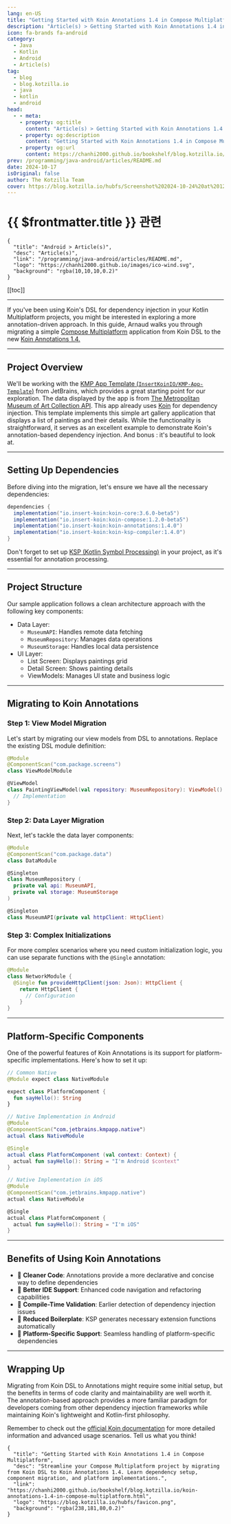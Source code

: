 ```yaml
---
lang: en-US
title: "Getting Started with Koin Annotations 1.4 in Compose Multiplatform"
description: "Article(s) > Getting Started with Koin Annotations 1.4 in Compose Multiplatform"
icon: fa-brands fa-android
category:
  - Java
  - Kotlin
  - Android
  - Article(s)
tag:
  - blog
  - blog.kotzilla.io
  - java
  - kotlin
  - android
head:
  - - meta:
    - property: og:title
      content: "Article(s) > Getting Started with Koin Annotations 1.4 in Compose Multiplatform"
    - property: og:description
      content: "Getting Started with Koin Annotations 1.4 in Compose Multiplatform"
    - property: og:url
      content: https://chanhi2000.github.io/bookshelf/blog.kotzilla.io/koin-annotations-1.4-in-compose-multiplatform.html
prev: /programming/java-android/articles/README.md
date: 2024-10-17
isOriginal: false
author: The Kotzilla Team
cover: https://blog.kotzilla.io/hubfs/Screenshot%202024-10-24%20at%2012.03.30.png
---
```


# {{ $frontmatter.title }} 관련

```component VPCard
{
  "title": "Android > Article(s)",
  "desc": "Article(s)",
  "link": "/programming/java-android/articles/README.md",
  "logo": "https://chanhi2000.github.io/images/ico-wind.svg",
  "background": "rgba(10,10,10,0.2)"
}
```

[[toc]]

---

<SiteInfo
  name="Getting Started with Koin Annotations 1.4 in Compose Multiplatform"
  desc="Streamline your Compose Multiplatform project by migrating from Koin DSL to Koin Annotations 1.4. Learn dependency setup, component migration, and platform implementations."
  url="https://blog.kotzilla.io/koin-annotations-1.4-in-compose-multiplatform"
  logo="https://blog.kotzilla.io/hubfs/favicon.png"
  preview="https://blog.kotzilla.io/hubfs/Screenshot%202024-10-24%20at%2012.03.30.png"/>

If you've been using Koin's DSL for dependency injection in your Kotlin Multiplatform projects, you might be interested in exploring a more annotation-driven approach. In this guide, Arnaud walks you through migrating a simple [<VPIcon icon="iconfont icon-jetbrains"/>Compose Multiplatform](https://jetbrains.com/compose-multiplatform/) application from Koin DSL to the new [<VPIcon icon="fas fa-globe"/>Koin Annotations 1.4.](https://insert-koin.io/docs/reference/koin-annotations/start)

---

## Project Overview

We'll be working with the [KMP App Template (<VPIcon icon="iconfont icon-github"/>`InsertKoinIO/KMP-App-Template`)](https://github.com/InsertKoinIO/KMP-App-Template/?tab=readme-ov-file#using-koin-annotations) from JetBrains, which provides a great starting point for our exploration. The data displayed by the app is from [<VPIcon icon="fas fa-globe"/>The Metropolitan Museum of Art Collection API](https://metmuseum.github.io/). This app already uses [<VPIcon icon="fas fa-globe"/>Koin](https://insert-koin.io/) for dependency injection. This template implements this simple art gallery application that displays a list of paintings and their details. While the functionality is straightforward, it serves as an excellent example to demonstrate Koin's annotation-based dependency injection. And bonus : it's beautiful to look at.

---

## Setting Up Dependencies

Before diving into the migration, let's ensure we have all the necessary dependencies:

```groovy
dependencies {
  implementation("io.insert-koin:koin-core:3.6.0-beta5")
  implementation("io.insert-koin:koin-compose:1.2.0-beta5")
  implementation("io.insert-koin:koin-annotations:1.4.0")
  implementation("io.insert-koin:koin-ksp-compiler:1.4.0")
}
```

Don't forget to set up [<VPIcon icon="fas fa-globe"/>KSP (Kotlin Symbol Processing)](https://mvnrepository.com/artifact/com.google.devtools.ksp/symbol-processing-api/1.9.24-1.0.20) in your project, as it's essential for annotation processing.

---

## Project Structure

Our sample application follows a clean architecture approach with the following key components:

- Data Layer:
  - `MuseumAPI`: Handles remote data fetching
  - `MuseumRepository`: Manages data operations
  - `MuseumStorage`: Handles local data persistence
- UI Layer:
  - List Screen: Displays paintings grid
  - Detail Screen: Shows painting details
  - ViewModels: Manages UI state and business logic

---

## Migrating to Koin Annotations

### Step 1: View Model Migration

Let's start by migrating our view models from DSL to annotations. Replace the existing DSL module definition:

```kotlin
@Module
@ComponentScan("com.package.screens")
class ViewModelModule

@ViewModel
class PaintingViewModel(val repository: MuseumRepository): ViewModel() { 
  // Implementation
}
```

### Step 2: Data Layer Migration

Next, let's tackle the data layer components:

```kotlin
@Module
@ComponentScan("com.package.data")
class DataModule

@Singleton
class MuseumRepository (
  private val api: MuseumAPI, 
  private val storage: MuseumStorage
)

@Singleton
class MuseumAPI(private val httpClient: HttpClient)
```

### Step 3: Complex Initializations

For more complex scenarios where you need custom initialization logic, you can use separate functions with the `@Single` annotation:

```kotlin
@Module
class NetworkModule {
  @Single fun provideHttpClient(json: Json): HttpClient {
    return HttpClient { 
      // Configuration 
    }
}
```

---

## Platform-Specific Components

One of the powerful features of Koin Annotations is its support for platform-specific implementations. Here's how to set it up:

```kotlin
// Common Native 
@Module expect class NativeModule 

expect class PlatformComponent { 
  fun sayHello(): String
} 

// Native Implementation in Android 
@Module
@ComponentScan("com.jetbrains.kmpapp.native") 
actual class NativeModule

@Single
actual class PlatformComponent (val context: Context) { 
  actual fun sayHello(): String = "I'm Android $context" 
}

// Native Implementation in iOS
@Module
@ComponentScan("com.jetbrains.kmpapp.native")
actual class NativeModule 

@Single
actual class PlatformComponent {
  actual fun sayHello(): String = "I'm iOS" 
}
```

---

## Benefits of Using Koin Annotations

- 🔸 **Cleaner Code**: Annotations provide a more declarative and concise way to define dependencies  
- 🔸 **Better IDE Support**: Enhanced code navigation and refactoring capabilities  
- 🔸 **Compile-Time Validation**: Earlier detection of dependency injection issues  
- 🔸 **Reduced Boilerplate**: KSP generates necessary extension functions automatically  
- 🔸 **Platform-Specific Support**: Seamless handling of platform-specific dependencies

---

## Wrapping Up

Migrating from Koin DSL to Annotations might require some initial setup, but the benefits in terms of code clarity and maintainability are well worth it. The annotation-based approach provides a more familiar paradigm for developers coming from other dependency injection frameworks while maintaining Koin's lightweight and Kotlin-first philosophy.

Remember to check out the [<VPIcon icon="fas fa-globe"/>official Koin documentation](https://insert-koin.io/) for more detailed information and advanced usage scenarios. Tell us what you think!

<!-- TODO: add ARTICLE CARD -->
```component VPCard
{
  "title": "Getting Started with Koin Annotations 1.4 in Compose Multiplatform",
  "desc": "Streamline your Compose Multiplatform project by migrating from Koin DSL to Koin Annotations 1.4. Learn dependency setup, component migration, and platform implementations.",
  "link": "https://chanhi2000.github.io/bookshelf/blog.kotzilla.io/koin-annotations-1.4-in-compose-multiplatform.html",
  "logo": "https://blog.kotzilla.io/hubfs/favicon.png",
  "background": "rgba(238,181,80,0.2)"
}
```
